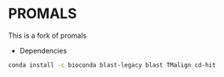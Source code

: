 PROMALS
=======

This is a fork of promals

* Dependencies

```bash
conda install -c bioconda blast-legacy blast TMalign cd-hit 
```


